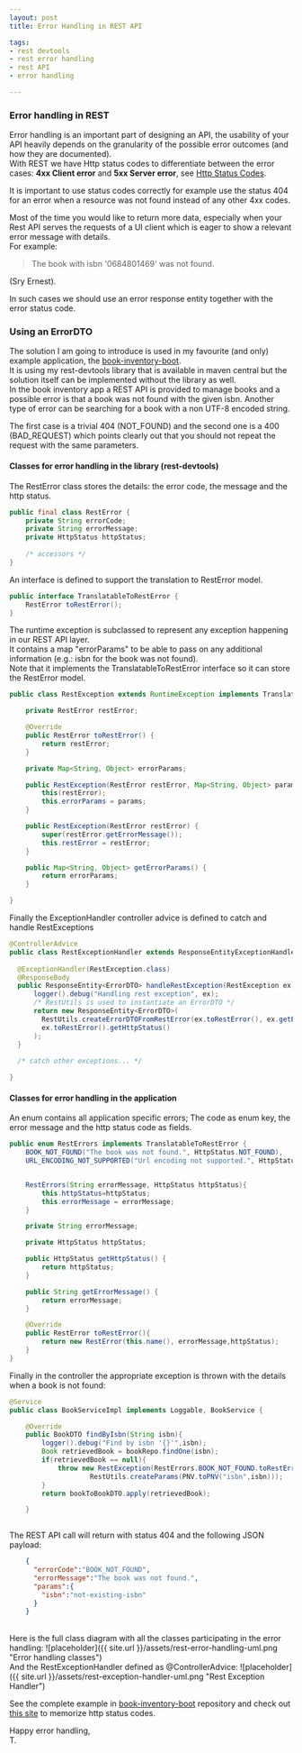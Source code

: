 ```yaml
---
layout: post
title: Error Handling in REST API

tags:
- rest devtools
- rest error handling
- rest API
- error handling

---
```


### Error handling in REST
Error handling is an important part of designing an API, the
usability of your API heavily depends on the granularity of the possible error outcomes (and how they are documented). <br/>
With REST we have Http status codes to differentiate between the error cases: <strong>4xx Client error</strong> and <strong>5xx Server error</strong>, 
see <a href="http://www.restapitutorial.com/httpstatuscodes.html">Http Status Codes</a>.

It is important to use status codes correctly for example use the status 404 for an error when a resource was not found instead of any other 4xx codes.

Most of the time you would like to return more data, especially when your Rest API serves the requests
of a UI client which is eager to show a relevant error message with details.<br/>
For example: <blockquote>The book with isbn '0684801469' was not found.</blockquote> (Sry Ernest). 

In such cases we should use an error response entity together with the error status code. 

### Using an ErrorDTO
The solution I am going to introduce is used in my favourite (and only) example application, the <a href="https://github.com/tamaslang/book-inventory-boot" target="_blank">book-inventory-boot</a>.<br/>
It is using my rest-devtools library that is available in maven central but the solution itself can be implemented without the library as well. <br/>
In the book inventory app a REST API is provided to manage books and a possible error is that a book was not found with the given isbn. 
Another type of error can be searching for a book with a non UTF-8 encoded string.

The first case is a trivial 404 (NOT&#95;FOUND) and  the second one is a 400 (BAD&#95;REQUEST) which points clearly out that you should not repeat the request with the same parameters.   

#### Classes for error handling in the library (rest-devtools)
The RestError class stores the details: the error code, the message and the http status. 

```java
public final class RestError {
    private String errorCode;
    private String errorMessage;
    private HttpStatus httpStatus;
    
    /* accessors */
}
```

An interface is defined to support the translation to RestError model.

```java
public interface TranslatableToRestError {
    RestError toRestError();
}
```

The runtime exception is subclassed to represent any exception happening in our REST API layer. <br/>
It contains a map "errorParams" to be able to pass on any additional information (e.g.: isbn for the book was not found).<br/>
Note that it implements the TranslatableToRestError interface so it can store the RestError model.
 
```java
public class RestException extends RuntimeException implements TranslatableToRestError {

    private RestError restError;

    @Override
    public RestError toRestError() {
        return restError;
    }

    private Map<String, Object> errorParams;

    public RestException(RestError restError, Map<String, Object> params) {
        this(restError);
        this.errorParams = params;
    }

    public RestException(RestError restError) {
        super(restError.getErrorMessage());
        this.restError = restError;
    }

    public Map<String, Object> getErrorParams() {
        return errorParams;
    }

}
```

Finally the ExceptionHandler controller advice is defined to catch and handle RestExceptions

```java
@ControllerAdvice
public class RestExceptionHandler extends ResponseEntityExceptionHandler implements Loggable {
  
  @ExceptionHandler(RestException.class)
  @ResponseBody
  public ResponseEntity<ErrorDTO> handleRestException(RestException ex){
      logger().debug("Handling rest exception", ex);
      /* RestUtils is used to instantiate an ErrorDTO */
      return new ResponseEntity<ErrorDTO>(
        RestUtils.createErrorDTOFromRestError(ex.toRestError(), ex.getErrorParams()), 
        ex.toRestError().getHttpStatus()
      );
  }
  
  /* catch other exceptions... */

}
```

#### Classes for error handling in the application
An enum contains all application specific errors; The code as enum key, the error message and the http status code as fields. 

```java
public enum RestErrors implements TranslatableToRestError {
    BOOK_NOT_FOUND("The book was not found.", HttpStatus.NOT_FOUND),
    URL_ENCODING_NOT_SUPPORTED("Url encoding not supported.", HttpStatus.BAD_REQUEST);


    RestErrors(String errorMessage, HttpStatus httpStatus){
        this.httpStatus=httpStatus;
        this.errorMessage = errorMessage;
    }

    private String errorMessage;

    private HttpStatus httpStatus;

    public HttpStatus getHttpStatus() {
        return httpStatus;
    }

    public String getErrorMessage() {
        return errorMessage;
    }

    @Override
    public RestError toRestError(){
        return new RestError(this.name(), errorMessage,httpStatus);
    }
}
```

Finally in the controller the appropriate exception is thrown with the details when a book is not found:

```java
@Service
public class BookServiceImpl implements Loggable, BookService {

    @Override
    public BookDTO findByIsbn(String isbn){
        logger().debug("Find by isbn '{}'",isbn);
        Book retrievedBook = bookRepo.findOne(isbn);
        if(retrievedBook == null){
            throw new RestException(RestErrors.BOOK_NOT_FOUND.toRestError(),
                    RestUtils.createParams(PNV.toPNV("isbn",isbn)));
        }
        return bookToBookDTO.apply(retrievedBook);

    }
    
```

The REST API call will return with status 404 and the following JSON payload:

```json
    {
      "errorCode":"BOOK_NOT_FOUND",
      "errorMessage":"The book was not found.",
      "params":{
        "isbn":"not-existing-isbn"
      }
    }
```

<br/>
Here is the full class diagram with all the classes participating in the error handling:
![placeholder]({{ site.url }}/assets/rest-error-handling-uml.png "Error handling classes")

<br/>
And the RestExceptionHandler defined as @ControllerAdvice:
![placeholder]({{ site.url }}/assets/rest-exception-handler-uml.png "Rest Exception Handler")

See the complete example in <a href="https://github.com/tamaslang/book-inventory-boot" target="_blank">book-inventory-boot</a> repository 
and check out <a href="http://httpstatusdogs.com/">this site</a> to memorize http status codes.

Happy error handling,<br/>
T.
